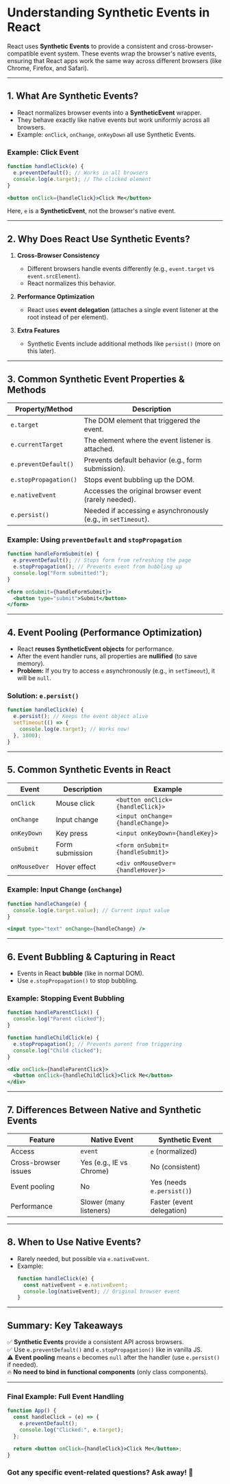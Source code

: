 # **Understanding Synthetic Events in React**

React uses **Synthetic Events** to provide a consistent and cross-browser-compatible event system. These events wrap the browser's native events, ensuring that React apps work the same way across different browsers (like Chrome, Firefox, and Safari).

---

## **1. What Are Synthetic Events?**
- React normalizes browser events into a **SyntheticEvent** wrapper.
- They behave exactly like native events but work uniformly across all browsers.
- Example: `onClick`, `onChange`, `onKeyDown` all use Synthetic Events.

### **Example: Click Event**
```jsx
function handleClick(e) {
  e.preventDefault(); // Works in all browsers
  console.log(e.target); // The clicked element
}

<button onClick={handleClick}>Click Me</button>
```
Here, `e` is a **SyntheticEvent**, not the browser's native event.

---

## **2. Why Does React Use Synthetic Events?**
1. **Cross-Browser Consistency**  
   - Different browsers handle events differently (e.g., `event.target` vs `event.srcElement`).
   - React normalizes this behavior.

2. **Performance Optimization**  
   - React uses **event delegation** (attaches a single event listener at the root instead of per element).

3. **Extra Features**  
   - Synthetic Events include additional methods like `persist()` (more on this later).

---

## **3. Common Synthetic Event Properties & Methods**
| Property/Method | Description |
|----------------|------------|
| `e.target` | The DOM element that triggered the event. |
| `e.currentTarget` | The element where the event listener is attached. |
| `e.preventDefault()` | Prevents default behavior (e.g., form submission). |
| `e.stopPropagation()` | Stops event bubbling up the DOM. |
| `e.nativeEvent` | Accesses the original browser event (rarely needed). |
| `e.persist()` | Needed if accessing `e` asynchronously (e.g., in `setTimeout`). |

### **Example: Using `preventDefault` and `stopPropagation`**
```jsx
function handleFormSubmit(e) {
  e.preventDefault(); // Stops form from refreshing the page
  e.stopPropagation(); // Prevents event from bubbling up
  console.log("Form submitted!");
}

<form onSubmit={handleFormSubmit}>
  <button type="submit">Submit</button>
</form>
```

---

## **4. Event Pooling (Performance Optimization)**
- React **reuses SyntheticEvent objects** for performance.
- After the event handler runs, all properties are **nullified** (to save memory).
- **Problem:** If you try to access `e` asynchronously (e.g., in `setTimeout`), it will be `null`.

### **Solution: `e.persist()`**
```jsx
function handleClick(e) {
  e.persist(); // Keeps the event object alive
  setTimeout(() => {
    console.log(e.target); // Works now!
  }, 1000);
}
```

---

## **5. Common Synthetic Events in React**
| Event | Description | Example |
|-------|------------|---------|
| `onClick` | Mouse click | `<button onClick={handleClick}>` |
| `onChange` | Input change | `<input onChange={handleChange}>` |
| `onKeyDown` | Key press | `<input onKeyDown={handleKey}>` |
| `onSubmit` | Form submission | `<form onSubmit={handleSubmit}>` |
| `onMouseOver` | Hover effect | `<div onMouseOver={handleHover}>` |

### **Example: Input Change (`onChange`)**
```jsx
function handleChange(e) {
  console.log(e.target.value); // Current input value
}

<input type="text" onChange={handleChange} />
```

---

## **6. Event Bubbling & Capturing in React**
- Events in React **bubble** (like in normal DOM).
- Use `e.stopPropagation()` to stop bubbling.

### **Example: Stopping Event Bubbling**
```jsx
function handleParentClick() {
  console.log("Parent clicked");
}

function handleChildClick(e) {
  e.stopPropagation(); // Prevents parent from triggering
  console.log("Child clicked");
}

<div onClick={handleParentClick}>
  <button onClick={handleChildClick}>Click Me</button>
</div>
```

---

## **7. Differences Between Native and Synthetic Events**
| Feature | Native Event | Synthetic Event |
|---------|-------------|----------------|
| Access | `event` | `e` (normalized) |
| Cross-browser issues | Yes (e.g., IE vs Chrome) | No (consistent) |
| Event pooling | No | Yes (needs `e.persist()`) |
| Performance | Slower (many listeners) | Faster (event delegation) |

---

## **8. When to Use Native Events?**
- Rarely needed, but possible via `e.nativeEvent`.
- Example:
  ```jsx
  function handleClick(e) {
    const nativeEvent = e.nativeEvent;
    console.log(nativeEvent); // Original browser event
  }
  ```

---

## **Summary: Key Takeaways**
✅ **Synthetic Events** provide a consistent API across browsers.  
✅ Use `e.preventDefault()` and `e.stopPropagation()` like in vanilla JS.  
⚠️ **Event pooling** means `e` becomes `null` after the handler (use `e.persist()` if needed).  
🔥 **No need to bind in functional components** (only class components).  

---

### **Final Example: Full Event Handling**
```jsx
function App() {
  const handleClick = (e) => {
    e.preventDefault();
    console.log("Clicked:", e.target);
  };

  return <button onClick={handleClick}>Click Me</button>;
}
```

### **Got any specific event-related questions? Ask away!** 🚀
